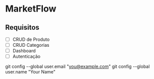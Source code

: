# MarketFlow

## Requisitos

- [ ] CRUD de Produto 
- [ ] CRUD Categorias
- [ ] Dashboard
- [ ] Autenticação

git config --global user.email "you@example.com"
  git config --global user.name "Your Name"